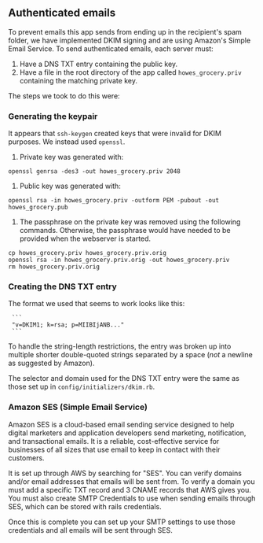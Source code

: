 ## Authenticated emails

To prevent emails this app sends from ending up in the recipient's spam folder,
we have implemented DKIM signing and are using Amazon's Simple Email Service.
To send authenticated emails, each server must:

  1. Have a DNS TXT entry containing the public key.
  1. Have a file in the root directory of the app called `howes_grocery.priv`
  containing the matching private key.

The steps we took to do this were:

### Generating the keypair

It appears that `ssh-keygen` created keys that were invalid for DKIM purposes.
We instead used `openssl`.

1. Private key was generated with:

  ```
  openssl genrsa -des3 -out howes_grocery.priv 2048
  ```

1. Public key was generated with:

  ```
  openssl rsa -in howes_grocery.priv -outform PEM -pubout -out howes_grocery.pub
  ```

1. The passphrase on the private key was removed using the following commands.
Otherwise, the passphrase would have needed to be provided when the webserver is
started.

  ```
  cp howes_grocery.priv howes_grocery.priv.orig
  openssl rsa -in howes_grocery.priv.orig -out howes_grocery.priv
  rm howes_grocery.priv.orig
  ```

### Creating the DNS TXT entry

The format we used that seems to work looks like this:

     ```
     "v=DKIM1; k=rsa; p=MIIBIjANB..."
     ```

To handle the string-length restrictions, the entry was broken up into multiple
shorter double-quoted strings separated by a space (*not* a newline as suggested
by Amazon).

The selector and domain used for the DNS TXT entry were the same as those set
up in `config/initializers/dkim.rb`.

### Amazon SES (Simple Email Service)

Amazon SES is a cloud-based email sending service designed to help digital
marketers and application developers send marketing, notification, and
transactional emails. It is a reliable, cost-effective service for businesses
of all sizes that use email to keep in contact with their customers.

It is set up through AWS by searching for "SES". You can verify domains and/or
email addresses that emails will be sent from. To verify a domain you must add
a specific TXT record and 3 CNAME records that AWS gives you. You must also
create SMTP Credentials to use when sending emails through SES, which can
be stored with rails credentials.

Once this is complete you can set up your SMTP settings to use those
credentials and all emails will be sent through SES.
